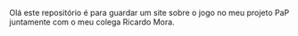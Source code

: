 Olá este repositório é para guardar um site sobre o jogo no meu projeto PaP juntamente com o meu colega Ricardo Mora.